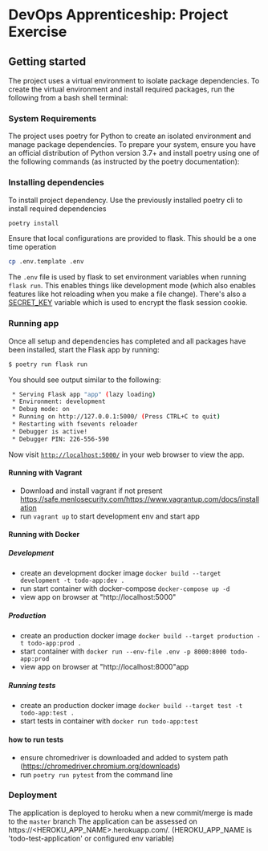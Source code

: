 # DevOps Apprenticeship: Project Exercise

## Getting started

The project uses a virtual environment to isolate package dependencies. To create the virtual environment and install required packages, run the following from a bash shell terminal:

### System Requirements
The project uses poetry for Python to create an isolated environment and manage package dependencies. To prepare your system, ensure you have an official distribution of Python version 3.7+ and install poetry using one of the following commands (as instructed by the poetry documentation):


### Installing dependencies
To install project dependency. Use the previously installed poetry cli to install required dependencies

```bash
poetry install
``` 
Ensure that local configurations are provided to flask. This should be a one time operation
```bash
cp .env.template .env
```

The `.env` file is used by flask to set environment variables when running `flask run`. This enables things like development mode (which also enables features like hot reloading when you make a file change).
There's also a [SECRET_KEY](https://flask.palletsprojects.com/en/1.1.x/config/#SECRET_KEY) variable which is used to encrypt the flask session cookie.

### Running app
Once all setup and dependencies has completed and all packages have been installed, start the Flask app by running:
```bash
$ poetry run flask run
```

You should see output similar to the following:
```bash
 * Serving Flask app "app" (lazy loading)
 * Environment: development
 * Debug mode: on
 * Running on http://127.0.0.1:5000/ (Press CTRL+C to quit)
 * Restarting with fsevents reloader
 * Debugger is active!
 * Debugger PIN: 226-556-590
```
Now visit [`http://localhost:5000/`](http://localhost:5000/) in your web browser to view the app.

#### Running with Vagrant
- Download and install vagrant if not present https://safe.menlosecurity.com/https://www.vagrantup.com/docs/installation
- run `vagrant up` to start development env and start app   

#### Running with Docker
##### Development
 - create an development docker image `docker build --target development -t todo-app:dev .`
 - run start container with docker-compose `docker-compose up -d`
 - view app on browser at "http://localhost:5000"
##### Production
 - create an production docker image `docker build --target production -t todo-app:prod .`
 - start container with `docker run --env-file .env -p 8000:8000 todo-app:prod`
 - view app on browser at "http://localhost:8000"app
##### Running tests
  - create an production docker image `docker build --target test -t todo-app:test .`
 -  start tests in container with `docker run todo-app:test`
 
#### how to run tests
- ensure chromedriver is downloaded and added to system path (https://chromedriver.chromium.org/downloads) 
- run `poetry run pytest` from the command line

### Deployment
The application is deployed to heroku when a new commit/merge is made to the `master` branch
The application can be assessed on https://<HEROKU_APP_NAME>.herokuapp.com/. (HEROKU_APP_NAME is 'todo-test-application' or configured env variable)